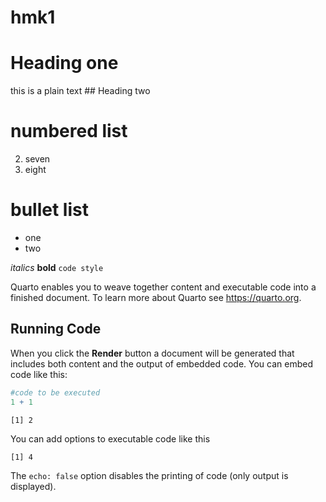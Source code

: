 hmk1
================

# Heading one

this is a plain text \## Heading two

# numbered list

2.  seven
3.  eight

# bullet list

-   one
-   two

*italics* **bold** `code style`

Quarto enables you to weave together content and executable code into a
finished document. To learn more about Quarto see <https://quarto.org>.

## Running Code

When you click the **Render** button a document will be generated that
includes both content and the output of embedded code. You can embed
code like this:

``` r
#code to be executed
1 + 1
```

    [1] 2

You can add options to executable code like this

    [1] 4

The `echo: false` option disables the printing of code (only output is
displayed).
